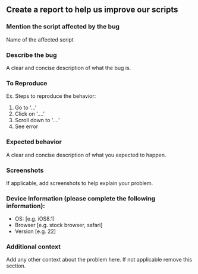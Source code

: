 ## Create a report to help us improve our scripts


### Mention the script affected by the bug
Name of the affected script


### Describe the bug
A clear and concise description of what the bug is.


### To Reproduce
Ex. Steps to reproduce the behavior:
1. Go to '...'
2. Click on '....'
3. Scroll down to '....'
4. See error


### Expected behavior
A clear and concise description of what you expected to happen.


### Screenshots
If applicable, add screenshots to help explain your problem.


### Device Information (please complete the following information):
 - OS: [e.g. iOS8.1]
 - Browser [e.g. stock browser, safari]
 - Version [e.g. 22]


### Additional context
Add any other context about the problem here. If not applicable remove this section.
